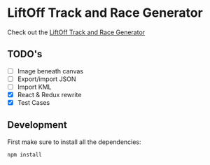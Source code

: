 # LiftOff Track and Race Generator
Check out the [LiftOff Track and Race Generator](https://stylesuxx.github.io/LiftOff-Track-and-Race-Generator/)

## TODO's
* [ ] Image beneath canvas
* [ ] Export/import JSON
* [ ] Import KML
* [x] React & Redux rewrite
* [x] Test Cases

## Development
First make sure to install all the dependencies:

    npm install
